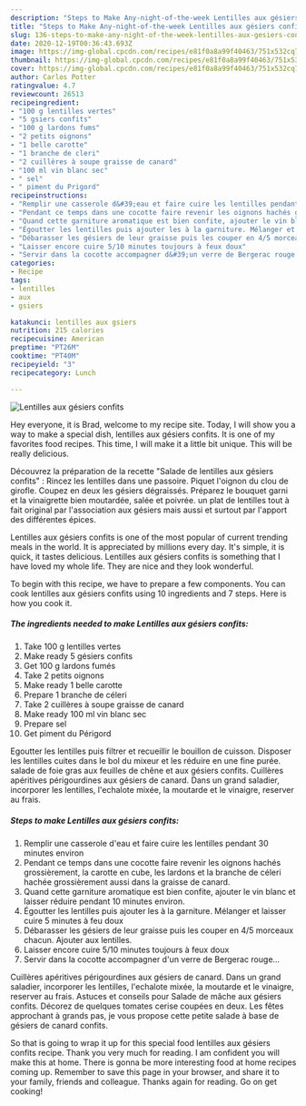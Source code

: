```yaml
---
description: "Steps to Make Any-night-of-the-week Lentilles aux gésiers confits"
title: "Steps to Make Any-night-of-the-week Lentilles aux gésiers confits"
slug: 136-steps-to-make-any-night-of-the-week-lentilles-aux-gesiers-confits
date: 2020-12-19T00:36:43.693Z
image: https://img-global.cpcdn.com/recipes/e81f0a8a99f40463/751x532cq70/lentilles-aux-gesiers-confits-photo-principale-de-la-recette.jpg
thumbnail: https://img-global.cpcdn.com/recipes/e81f0a8a99f40463/751x532cq70/lentilles-aux-gesiers-confits-photo-principale-de-la-recette.jpg
cover: https://img-global.cpcdn.com/recipes/e81f0a8a99f40463/751x532cq70/lentilles-aux-gesiers-confits-photo-principale-de-la-recette.jpg
author: Carlos Potter
ratingvalue: 4.7
reviewcount: 26513
recipeingredient:
- "100 g lentilles vertes"
- "5 gsiers confits"
- "100 g lardons fums"
- "2 petits oignons"
- "1 belle carotte"
- "1 branche de cleri"
- "2 cuillères à soupe graisse de canard"
- "100 ml vin blanc sec"
- " sel"
- " piment du Prigord"
recipeinstructions:
- "Remplir une casserole d&#39;eau et faire cuire les lentilles pendant 30 minutes environ"
- "Pendant ce temps dans une cocotte faire revenir les oignons hachés grossièrement, la carotte en cube, les lardons et la branche de céleri hachée grossièrement aussi dans la graisse de canard."
- "Quand cette garniture aromatique est bien confite, ajouter le vin blanc et laisser réduire pendant 10 minutes environ."
- "Égoutter les lentilles puis ajouter les à la garniture. Mélanger et laisser cuire 5 minutes à feu doux"
- "Débarasser les gésiers de leur graisse puis les couper en 4/5 morceaux chacun. Ajouter aux lentilles."
- "Laisser encore cuire 5/10 minutes toujours à feux doux"
- "Servir dans la cocotte accompagner d&#39;un verre de Bergerac rouge..."
categories:
- Recipe
tags:
- lentilles
- aux
- gsiers

katakunci: lentilles aux gsiers 
nutrition: 215 calories
recipecuisine: American
preptime: "PT26M"
cooktime: "PT40M"
recipeyield: "3"
recipecategory: Lunch

---
```



![Lentilles aux gésiers confits](https://img-global.cpcdn.com/recipes/e81f0a8a99f40463/751x532cq70/lentilles-aux-gesiers-confits-photo-principale-de-la-recette.jpg)

Hey everyone, it is Brad, welcome to my recipe site. Today, I will show you a way to make a special dish, lentilles aux gésiers confits. It is one of my favorites food recipes. This time, I will make it a little bit unique. This will be really delicious.

Découvrez la préparation de la recette &#34;Salade de lentilles aux gésiers confits&#34; : Rincez les lentilles dans une passoire. Piquet l&#39;oignon du clou de girofle. Coupez en deux les gésiers dégraissés. Préparez le bouquet garni et la vinaigrette bien moutardée, salée et poivrée. un plat de lentilles tout à fait original par l&#39;association aux gésiers mais aussi et surtout par l&#39;apport des différentes épices.

Lentilles aux gésiers confits is one of the most popular of current trending meals in the world. It is appreciated by millions every day. It's simple, it is quick, it tastes delicious. Lentilles aux gésiers confits is something that I have loved my whole life. They are nice and they look wonderful.


To begin with this recipe, we have to prepare a few components. You can cook lentilles aux gésiers confits using 10 ingredients and 7 steps. Here is how you cook it.

<!--inarticleads1-->

##### The ingredients needed to make Lentilles aux gésiers confits:

1. Take 100 g lentilles vertes
1. Make ready 5 gésiers confits
1. Get 100 g lardons fumés
1. Take 2 petits oignons
1. Make ready 1 belle carotte
1. Prepare 1 branche de céleri
1. Take 2 cuillères à soupe graisse de canard
1. Make ready 100 ml vin blanc sec
1. Prepare  sel
1. Get  piment du Périgord


Egoutter les lentilles puis filtrer et recueillir le bouillon de cuisson. Disposer les lentilles cuites dans le bol du mixeur et les réduire en une fine purée. salade de foie gras aux feuilles de chêne et aux gésiers confits. Cuillères apéritives périgourdines aux gésiers de canard. Dans un grand saladier, incorporer les lentilles, l&#39;echalote mixée, la moutarde et le vinaigre, reserver au frais. 

<!--inarticleads2-->

##### Steps to make Lentilles aux gésiers confits:

1. Remplir une casserole d&#39;eau et faire cuire les lentilles pendant 30 minutes environ
1. Pendant ce temps dans une cocotte faire revenir les oignons hachés grossièrement, la carotte en cube, les lardons et la branche de céleri hachée grossièrement aussi dans la graisse de canard.
1. Quand cette garniture aromatique est bien confite, ajouter le vin blanc et laisser réduire pendant 10 minutes environ.
1. Égoutter les lentilles puis ajouter les à la garniture. Mélanger et laisser cuire 5 minutes à feu doux
1. Débarasser les gésiers de leur graisse puis les couper en 4/5 morceaux chacun. Ajouter aux lentilles.
1. Laisser encore cuire 5/10 minutes toujours à feux doux
1. Servir dans la cocotte accompagner d&#39;un verre de Bergerac rouge...


Cuillères apéritives périgourdines aux gésiers de canard. Dans un grand saladier, incorporer les lentilles, l&#39;echalote mixée, la moutarde et le vinaigre, reserver au frais. Astuces et conseils pour Salade de mâche aux gésiers confits. Décorez de quelques tomates cerise coupées en deux. Les fêtes approchant à grands pas, je vous propose cette petite salade à base de gésiers de canard confits. 

So that is going to wrap it up for this special food lentilles aux gésiers confits recipe. Thank you very much for reading. I am confident you will make this at home. There is gonna be more interesting food at home recipes coming up. Remember to save this page in your browser, and share it to your family, friends and colleague. Thanks again for reading. Go on get cooking!
